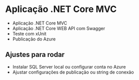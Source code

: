 # Aplicação .NET Core MVC

- Aplicação .NET Core MVC
- Aplicação .NET Core WEB API com Swagger
- Teste com xUnit
- Publicação do Azure


## Ajustes para rodar
- Instalar SQL Server local ou configurar conta no Azure
- Ajustar configurações de publicação ou string de conexão
